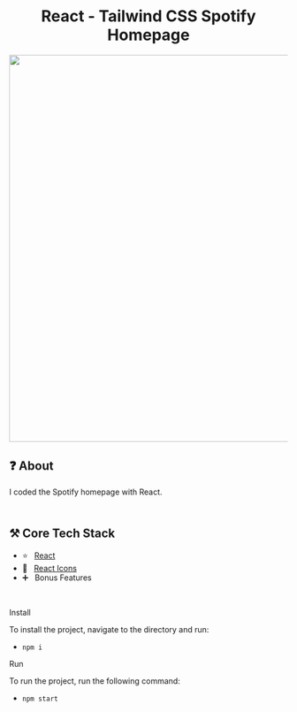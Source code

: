 <h1 align="center">
   React - Tailwind CSS Spotify Homepage
</h1>

<p align="center">
  <img src="https://github.com/ozkannbuyuk/react-tailwind-spotify-homepage/assets/111967202/58765ba9-9f6d-4bf7-ab75-3cdca26d33c7" width="700" />
</p>

<h2>
❓ About
</h2>

I coded the Spotify homepage with React.

<h2>
<br />
⚒️ Core Tech Stack
</h2>

- ⭐️ &nbsp; [React](https://legacy.reactjs.org)
- 💙 &nbsp; [React Icons](https://react-icons.github.io/react-icons)
- ➕ &nbsp; Bonus Features

<br />

Install

To install the project, navigate to the directory and run:

- `npm i`

Run

To run the project, run the following command:

- `npm start`
